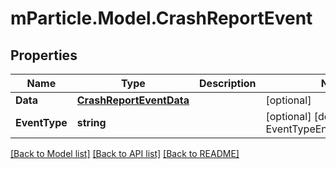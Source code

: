 # mParticle.Model.CrashReportEvent
## Properties

Name | Type | Description | Notes
------------ | ------------- | ------------- | -------------
**Data** | [**CrashReportEventData**](CrashReportEventData.md) |  | [optional] 
**EventType** | **string** |  | [optional] [default to EventTypeEnum.Crashreport]

[[Back to Model list]](../README.md#documentation-for-models) [[Back to API list]](../README.md#documentation-for-api-endpoints) [[Back to README]](../README.md)


